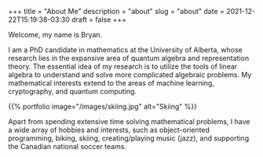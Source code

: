 +++
title = "About Me"
description = "about"
slug = "about"
date = 2021-12-22T15:19:38-03:30
draft = false
+++

Welcome, my name is Bryan.

I am a PhD candidate in mathematics at the University of Alberta, whose research lies in the expansive area of quantum algebra and representation theory. The essential idea of my research is to utilize the tools of linear algebra to understand and solve more complicated algebraic problems. My mathematical interests extend to the areas of machine learning, cryptography, and quantum computing.

{{% portfolio image="/images/skiing.jpg" alt="Skiing" %}}

Apart from spending extensive time solving mathematical problems, I have a wide array of hobbies and interests, such as object-oriented programming, biking, skiing, creating/playing music (jazz), and supporting the Canadian national soccer teams.